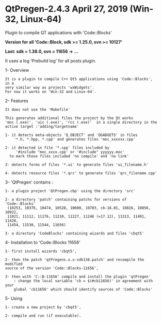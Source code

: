 # QtPregen-2.4.3 April 27, 2019 (Win-32, Linux-64)

Plugin to compile QT applications with 'Code::Blocks'

**Version for all 'Code::Block, sdk >= 1.25.0, svn >= 10127'**

**Last: sdk = 1.38.0, svn = 11656 -> ...**

It uses a log 'Prebuild log' for all posts plugin.

1- Overview

    It is a plugin to compile C++ Qt5 applications using 'Code::Blocks', in a 
	very similar way as projects 'wxWidgets'.
    For now it works on 'Win-32 and Linux-64'.

2- Features

    It does not use the 'Makefile'

    This generates additional files the project by the Qt works
	'moc (.exe)', 'uic (.exe)', 'rcc (.exe)'  in a single directory in the 
	active target :'adding/targetname'

    1- it detects meta-objects 'Q_OBJECT' and 'QGADGETS' in files
        '*.h, *.hpp, *.cpp' and generates files 'moc_xxxxxx.cpp'

    2- it detected in file '*.cpp' files included by
         '#include "moc_xxxx.cpp' or '#include" yyyyyy.moc'
      to mark those files included 'no compile' and 'no link'

    3- detects forms of files '*.ui' to generate files 'ui_filename.h'

    4- detects resource files '*.qrc' to generate files 'qrc_filename.cpp'

3- 'QtPregen' contains :

	1- a plugin project 'QtPregen.cbp' using the directory 'src'

	2- a directory 'patch' containing patchs for versions of 'Code::Blocks'
	 (10253, 10376, 10474, 10528, 10600, 10703, cb-16.01, 10816, 10856, 10922,
	 11021, 11112, 11176, 11210, 11227, 11246 (=17.12), 11313, 11401, 11428, 
	 11454, 11530, 11544, 11656)

	3- a directory 'CodeBlocks' containing wizards and files 'cbqt5'


4- Installation to 'Code::Blocks 11656'

    1- first install wizards 'cbqt5',

    2- then the patch 'qtPregenx.x.x-sdk138.patch' and recompile the modified 
	source of the version 'Code::Blocks-11656',

	3- then with 'C::B-11656' compile and install the plugin 'qtPregen' 
        : change the local variable 'cb = $(#cb11656)' in agreement with your 
        global 'cb11656' which should identify sources of 'Code::Blocks'

5- Using

    1- create a new project by 'cbqt5',

    2- compile and run (if executable).



